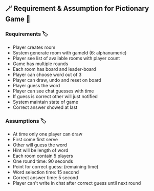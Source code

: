 ## :magic_wand: Requirement & Assumption for Pictionary Game :scroll:

### Requirements :label:

- Player creates room
- System generate room with gameId (6: alphanumeric)
- Player see list of available rooms with player count
- Game has multiple rounds
- Each room has board and leader-board
- Player can choose word out of 3
- Player can draw, undo and reset on board
- Player guess the word
- Player can see chat guesses with time
- If guess is correct other will just notified
- System maintain state of game
- Correct answer showed at last


### Assumptions :label:

- At time only one player can draw
- First come first serve
- Other will guess the word
- Hint will be length of word
- Each room contain 5 players
- One round time: 90 seconds
- Point for correct guess: (remaining time)
- Word selection time: 15 second
- Correct answer time: 5 second 
- Player can't write in chat after correct guess until next round
